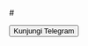 #<!DOCTYPE html>
<html lang="en">
<head>
<meta charset="UTF-8">
<meta name="viewport" content="width=device-width, initial-scale=1.0">
<title>Button Link Telegram</title>
</head>
<body>

<button onclick="window.location.href = 'https://t.me/santridev';">Kunjungi Telegram</button>

</body>
</html>
